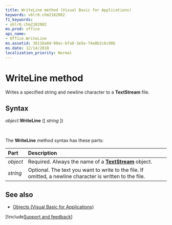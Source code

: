 ```yaml
---
title: WriteLine method (Visual Basic for Applications)
keywords: vblr6.chm2182082
f1_keywords:
- vblr6.chm2182082
ms.prod: office
api_name:
- Office.WriteLine
ms.assetid: 38118a0d-90ec-bfa0-3e5e-74a0b2c6c98b
ms.date: 12/14/2018
localization_priority: Normal
---
```



# WriteLine method

Writes a specified string and newline character to a **TextStream** file.

## Syntax

_object_.**WriteLine** ([ _string_ ])

<br/>

The **WriteLine** method syntax has these parts:

|Part|Description|
|:-----|:-----|
| _object_|Required. Always the name of a **[TextStream](textstream-object.md)** object.|
| _string_|Optional. The text you want to write to the file. If omitted, a newline character is written to the file.|

## See also

- [Objects (Visual Basic for Applications)](../objects-visual-basic-for-applications.md)

[!include[Support and feedback](~/includes/feedback-boilerplate.md)]
